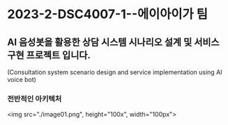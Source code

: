# 2023-2-DSC4007-1--에이아이가 팀

## AI 음성봇을 활용한 상담 시스템 시나리오 설계 및 서비스 구현 프로젝트 입니다.
(Consultation system scenario design and service implementation using AI voice bot)

### 전반적인 아키텍처
<img src="./image01.png", height="100x", width="100px">
